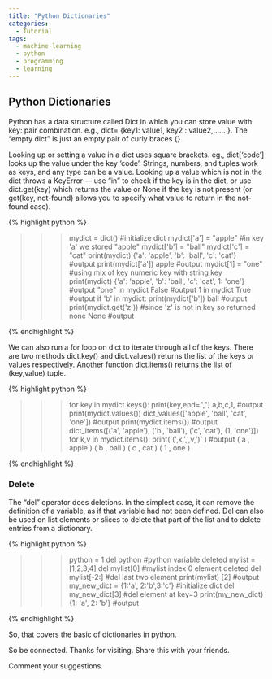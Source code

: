 ```yaml
---
title: "Python Dictionaries"
categories:
  - Tutorial
tags:
  - machine-learning
  - python
  - programming
  - learning
---
```


## Python Dictionaries

Python has a data structure called Dict in which you can store value with key: pair combination. e.g., dict= {key1: value1, key2 : value2,…… }. The “empty dict” is just an empty pair of curly braces  {}.

Looking up or setting a value in a dict uses square brackets. eg., dict[‘code’] looks up the value under the key ‘code’. Strings, numbers, and tuples work as keys, and any type can be a value. Looking up a value which is not in the dict throws a KeyError — use “in” to check if the key is in the dict, or use dict.get(key) which returns the value or None if the key is not present (or get(key, not-found) allows you to specify what value to return in the not-found case).


{% highlight python %}
>>> mydict = dict() #initialize dict
>>> mydict['a'] = "apple" #in key 'a' we stored "apple"
>>> mydict['b'] = "ball"
>>> mydict['c'] = "cat"
>>> print(mydict)
{'a': 'apple', 'b': 'ball', 'c': 'cat'}   #output
>>> print(mydict['a'])
apple        #output
>>> mydict[1] = "one" #using mix of key numeric key with string key
>>> print(mydict)
{'a': 'apple', 'b': 'ball', 'c': 'cat', 1: 'one'} #output
>>> "one" in mydict
False  #output
>>> 1 in mydict
True  #output
>>> if 'b' in mydict:
    print(mydict['b'])
ball   #output
>>> print(mydict.get('z'))  #since 'z' is not in key so returned none
None  #output

{% endhighlight %}

We can also run a for loop on dict to iterate through all of the keys. There are two methods dict.key() and dict.values() returns the list of the keys or values respectively. Another function dict.items() returns the list of (key,value) tuple.

{% highlight python %}

>>> for key in mydict.keys():
    print(key,end=",")
a,b,c,1, #output
>>> print(mydict.values())
dict_values(['apple', 'ball', 'cat', 'one']) #output
>>> print(mydict.items())
#output
dict_items([('a', 'apple'), ('b', 'ball'), ('c', 'cat'), (1, 'one')])
>>> for k,v in mydict.items():
    print('(',k,',',v,')' )
#output
( a , apple )
( b , ball )
( c , cat )
( 1 , one )

{% endhighlight %}

### Delete

The “del” operator does deletions. In the simplest case, it can remove the definition of a variable, as if that variable had not been defined. Del can also be used on list elements or slices to delete that part of the list and to delete entries from a dictionary.

{% highlight python %}

>>> python = 1
>>> del python #python variable deleted
>>> mylist = [1,2,3,4]
>>> del mylist[0] #mylist index 0 element deleted
>>> del mylist[-2:] #del last two element
>>> print(mylist)
[2] #output
>>> my_new_dict = {1:'a', 2:'b',3:'c'} #initialize dict
>>> del my_new_dict[3] #del element at key=3
>>> print(my_new_dict)
{1: 'a', 2: 'b'}  #output

{% endhighlight %}

So, that covers the basic of dictionaries in python.

So be connected. Thanks for visiting. Share this with your friends.

Comment your suggestions.
